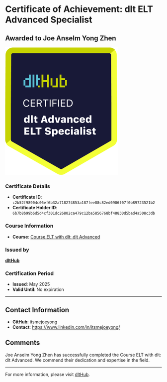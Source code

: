 
# Certificate of Achievement: dlt ELT Advanced Specialist

## Awarded to **Joe Anselm Yong Zhen**

![Course Image](../badges/advanced_etl_specialist.png)

### Certificate Details
- **Certificate ID**: `c2b52f98904c06ef6b32a718274853a187fee88c82ed0906f07f0b89723521b2`
- **Certificate Holder ID**: `6b7b8b99b6d5d4cf301dc26802ca479c12ba5856768bf48830d5bad4a508c3db`

### Course Information
- **Course**: [Course ELT with dlt: dlt Advanced](https://github.com/dlt-hub/dlthub-education/tree/main/courses/dlt_advanced_2025)

### Issued by
[**dltHub**](https://dlthub.com/) 

### Certification Period
- **Issued**: May 2025
- **Valid Until**: No expiration

---

## Contact Information
- **GitHub**: itsmejoeyong
- **Contact**: https://www.linkedin.com/in/itsmejoeyong/

## Comments
Joe Anselm Yong Zhen has successfully completed the Course ELT with dlt: dlt Advanced. We commend their dedication and expertise in the field.

---

For more information, please visit [dltHub](https://dlthub.com/).
    